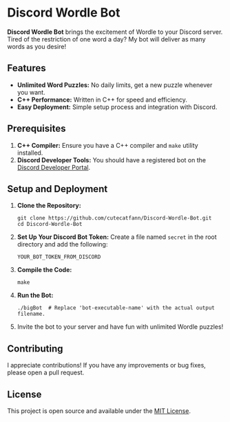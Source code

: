 # Discord Wordle Bot

**Discord Wordle Bot** brings the excitement of Wordle to your Discord server. Tired of the restriction of one word a day? My bot will deliver as many words as you desire!

## Features
- **Unlimited Word Puzzles:** No daily limits, get a new puzzle whenever you want.
- **C++ Performance:** Written in C++ for speed and efficiency.
- **Easy Deployment:** Simple setup process and integration with Discord.

## Prerequisites

1. **C++ Compiler:** Ensure you have a C++ compiler and `make` utility installed.
2. **Discord Developer Tools:** You should have a registered bot on the [Discord Developer Portal](https://discord.com/developers/applications).

## Setup and Deployment

1. **Clone the Repository:**
   ```
   git clone https://github.com/cutecatfann/Discord-Wordle-Bot.git
   cd Discord-Wordle-Bot
   ```

2. **Set Up Your Discord Bot Token:** Create a file named `secret` in the root directory and add the following:
   ```
   YOUR_BOT_TOKEN_FROM_DISCORD
   ```

3. **Compile the Code:**
   ```
   make
   ```

4. **Run the Bot:**
   ```
   ./bigBot  # Replace 'bot-executable-name' with the actual output filename.
   ```

5. Invite the bot to your server and have fun with unlimited Wordle puzzles!

## Contributing

I appreciate contributions! If you have any improvements or bug fixes, please open a pull request.

## License

This project is open source and available under the [MIT License](LICENSE).
